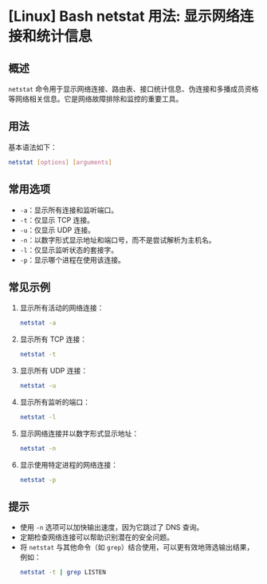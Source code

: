 # [Linux] Bash netstat 用法: 显示网络连接和统计信息

## 概述
`netstat` 命令用于显示网络连接、路由表、接口统计信息、伪连接和多播成员资格等网络相关信息。它是网络故障排除和监控的重要工具。

## 用法
基本语法如下：
```bash
netstat [options] [arguments]
```

## 常用选项
- `-a`：显示所有连接和监听端口。
- `-t`：仅显示 TCP 连接。
- `-u`：仅显示 UDP 连接。
- `-n`：以数字形式显示地址和端口号，而不是尝试解析为主机名。
- `-l`：仅显示监听状态的套接字。
- `-p`：显示哪个进程在使用该连接。

## 常见示例
1. 显示所有活动的网络连接：
   ```bash
   netstat -a
   ```

2. 显示所有 TCP 连接：
   ```bash
   netstat -t
   ```

3. 显示所有 UDP 连接：
   ```bash
   netstat -u
   ```

4. 显示所有监听的端口：
   ```bash
   netstat -l
   ```

5. 显示网络连接并以数字形式显示地址：
   ```bash
   netstat -n
   ```

6. 显示使用特定进程的网络连接：
   ```bash
   netstat -p
   ```

## 提示
- 使用 `-n` 选项可以加快输出速度，因为它跳过了 DNS 查询。
- 定期检查网络连接可以帮助识别潜在的安全问题。
- 将 `netstat` 与其他命令（如 `grep`）结合使用，可以更有效地筛选输出结果，例如：
  ```bash
  netstat -t | grep LISTEN
  ```